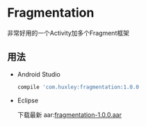 # Fragmentation

非常好用的一个Activity加多个Fragment框架

## 用法

* Android Studio

    ```groovy
    compile 'com.huxley:fragmentation:1.0.0
    ```

* Eclipse
	
	下载最新 aar:[fragmentation-1.0.0.aar](https://dl.bintray.com/huangweiyi/maven/com/huxley/fragmentation/1.0.0/fragmentation-1.0.0.aar)
